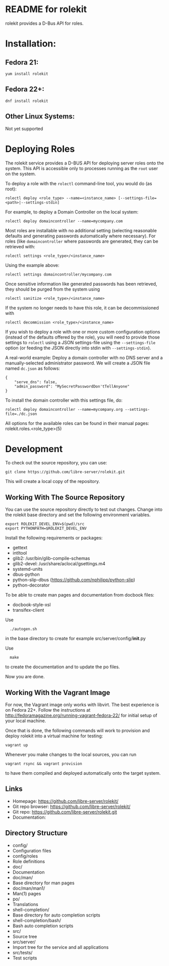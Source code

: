 README for rolekit
==================

rolekit provides a D-Bus API for roles.

Installation:
=============

Fedora 21:
----------
```
yum install rolekit
```

Fedora 22+:
-----------
```
dnf install rolekit
```
Other Linux Systems:
--------------------
Not yet supported


Deploying Roles
===============
The rolekit service provides a D-BUS API for deploying server roles onto the system. This API is accessible only to processes running as the `root` user on the system.

To deploy a role with the `rolectl` command-line tool, you would do (as root):
```
rolectl deploy <role_type> --name=<instance_name> [--settings-file=<path>|--settings-stdin]
```
For example, to deploy a Domain Controller on the local system:
```
rolectl deploy domaincontroller --name=mycompany.com
```

Most roles are installable with no additional setting (selecting reasonable defaults and generating passwords automatically where necessary). For roles (like `domaincontroller` where passwords are generated, they can be retrieved with:
```
rolectl settings <role_type>/<instance_name>
```
Using the example above:
```
rolectl settings domaincontroller/mycompany.com
```

Once sensitive information like generated passwords has been retrieved, they should be purged from the system using
```
rolectl sanitize <role_type>/<instance_name>
```

If the system no longer needs to have this role, it can be decommissioned with
```
rolectl decommission <role_type>/<instance_name>
```

If you wish to deploy a role with one or more custom configuration options (instead of the defaults offered by the role), you will need to provide those settings to `rolectl` using a JSON settings-file using the `--settings-file` option (or feeding the JSON directly into stdin with `--settings-stdin`).

A real-world example: Deploy a domain controller with no DNS server and a manually-selected administrator password. We will create a JSON file named `dc.json` as follows:
```
{
    "serve_dns": false,
    "admin_password": "MySecretPasswordDon'tTellAnyone"
}
```
To install the domain controller with this settings file, do:
```
rolectl deploy domaincontroller --name=mycompany.org --settings-file=./dc.json
```

All options for the available roles can be found in their manual pages: rolekit.roles.<role_type>(5)

Development
===========
To check out the source repository, you can use:
```
git clone https://github.com/libre-server/rolekit.git
```

This will create a local copy of the repository.


Working With The Source Repository
----------------------------------
You can use the source repository directly to test out changes. Change into the 
rolekit base directory and set the following environment variables.
```
export ROLEKIT_DEVEL_ENV=$(pwd)/src
export PYTHONPATH=$ROLEKIT_DEVEL_ENV
```

Install the following requirements or packages:

* gettext
* intltool
* glib2: /usr/bin/glib-compile-schemas
* glib2-devel: /usr/share/aclocal/gsettings.m4
* systemd-units
* dbus-python
* python-slip-dbus (https://github.com/nphilipp/python-slip)
* python-decorator

To be able to create man pages and documentation from docbook files:

* docbook-style-xsl
* transifex-client

Use
```
  ./autogen.sh
```
in the base directory to create for example src/server/config/__init__.py

Use
```
  make
```
to create the documentation and to update the po files.

Now you are done.

Working With the Vagrant Image
------------------------------
For now, the Vagrant image only works with libvirt. The best experience is on
Fedora 22+. Follow the instructions at
http://fedoramagazine.org/running-vagrant-fedora-22/ for initial setup of your
local machine.

Once that is done, the following commands will work to provision and deploy
rolekit into a virtual machine for testing:
```
vagrant up
```
Whenever you make changes to the local sources, you can run
```
vagrant rsync && vagrant provision
```
to have them compiled and deployed automatically onto the target system.

Links
-----
* Homepage:          https://github.com/libre-server/rolekit/
* Git repo browser:  https://github.com/libre-server/rolekit/
* Git repo:          https://github.com/libre-server/rolekit.git
* Documentation:     <pending>


Directory Structure
-------------------
* config/
 * Configuration files
* config/roles
 * Role definitions
* doc/
 * Documentation
* doc/man/
 * Base directory for man pages
* doc/man/man1/
 * Man(1) pages
* po/
 * Translations
* shell-completion/
 * Base directory for auto completion scripts
* shell-completion/bash/
 * Bash auto completion scripts
* src/
 * Source tree
* src/server/
 * Import tree for the service and all applications
* src/tests/
 * Test scripts
